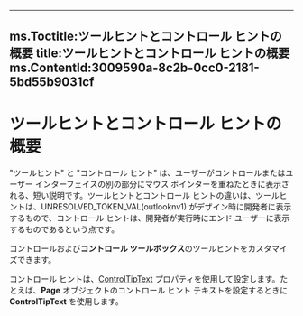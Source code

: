 

---
ms.Toctitle:ツールヒントとコントロール ヒントの概要
title:ツールヒントとコントロール ヒントの概要
ms.ContentId:3009590a-8c2b-0cc0-2181-5bd55b9031cf
---
# ツールヒントとコントロール ヒントの概要




"ツールヒント" と "コントロール ヒント" は、ユーザーがコントロールまたはユーザー インターフェイスの別の部分にマウス ポインターを重ねたときに表示される、短い説明です。ツールヒントとコントロール ヒントの違いは、ツールヒントは、UNRESOLVED_TOKEN_VAL(outlooknv1) がデザイン時に開発者に表示するもので、コントロール ヒントは、開発者が実行時にエンド ユーザーに表示するものであるという点です。



コントロールおよび**コントロール ツールボックス**のツールヒントをカスタマイズできます。



コントロール ヒントは、[ControlTipText](11412cc8-7e62-1382-de69-905d5d75d419.md) プロパティを使用して設定します。たとえば、**Page** オブジェクトのコントロール ヒント テキストを設定するときに **ControlTipText** を使用します。


